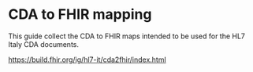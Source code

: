 # CDA to FHIR mapping
This guide collect the  CDA to FHIR maps intended to be used for the  HL7 Italy CDA documents.


https://build.fhir.org/ig/hl7-it/cda2fhir/index.html
